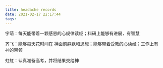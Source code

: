 ```yaml
---
title: headache records
date: 2021-02-17 22:17:44
tags:
---
```




宇萌：每天能带着一颗感恩的心规律读经；科研上能够有进展，有智慧

齐飞：能够每天花时间在 神面前静默和思想；能够带着受教的心读经；工作上有神的带领

虹虹：认真准备高考，并将结果交给神